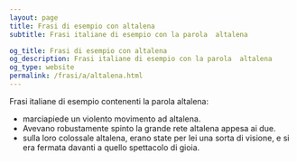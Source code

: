 ```yaml
---
layout: page
title: Frasi di esempio con altalena 
subtitle: Frasi italiane di esempio con la parola  altalena

og_title: Frasi di esempio con altalena 
og_description: Frasi italiane di esempio con la parola  altalena
og_type: website
permalink: /frasi/a/altalena.html
---
```


Frasi italiane di esempio contenenti la parola altalena:


- marciapiede un violento movimento ad altalena.
- Avevano robustamente spinto la grande rete altalena appesa ai due.
- sulla loro colossale altalena, erano state per lei una sorta di visione, e si era fermata davanti a quello spettacolo di gioia.
